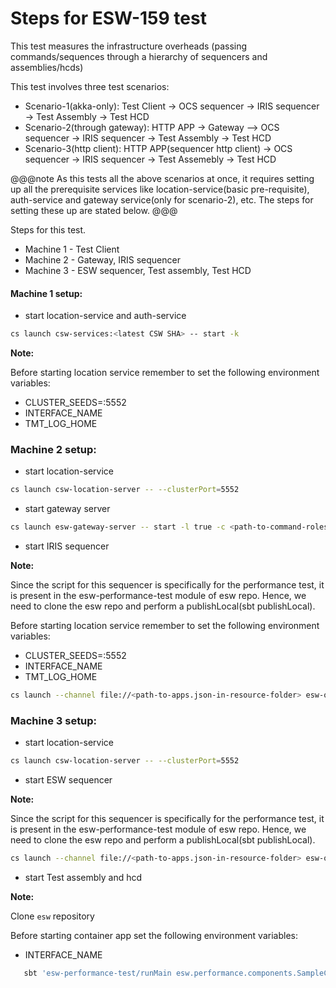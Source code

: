 # Steps for ESW-159 test
This test measures the infrastructure overheads (passing commands/sequences through a hierarchy of sequencers and assemblies/hcds)

This test involves three test scenarios:

* Scenario-1(akka-only): Test Client -> OCS sequencer -> IRIS sequencer -> Test Assembly -> Test HCD
* Scenario-2(through gateway): HTTP APP → Gateway --> OCS sequencer → IRIS sequencer → Test Assembly -> Test HCD
* Scenario-3(http client): HTTP APP(sequencer http client) →  OCS sequencer → IRIS sequencer → Test Assemebly -> Test HCD

@@@note
As this tests all the above scenarios at once, it requires setting up all the prerequisite services like 
location-service(basic pre-requisite), auth-service and gateway service(only for scenario-2), etc. The steps for 
setting these up are stated below. 
@@@

Steps for this test.

* Machine 1 - Test Client
* Machine 2 - Gateway, IRIS sequencer
* Machine 3 - ESW sequencer, Test assembly, Test HCD
 
#### Machine 1 setup:

* start location-service and auth-service
```bash
cs launch csw-services:<latest CSW SHA> -- start -k 
```

**Note:**

Before starting location service remember to set the following environment variables:
* CLUSTER_SEEDS=<ip-address-machine-1>:5552
* INTERFACE_NAME
* TMT_LOG_HOME

### Machine 2 setup:
* start location-service 
```bash
cs launch csw-location-server -- --clusterPort=5552
```

* start gateway server
```bash
cs launch esw-gateway-server -- start -l true -c <path-to-command-roles.conf>
```    

* start IRIS sequencer

**Note:**

Since the script for this sequencer is specifically for the performance test, it is present in the esw-performance-test
module of esw repo. Hence, we need to clone the esw repo and perform a publishLocal(sbt publishLocal).

Before starting location service remember to set the following environment variables:
* CLUSTER_SEEDS=<ip-address-machine-1>:5552
* INTERFACE_NAME
* TMT_LOG_HOME

```bash
cs launch --channel file://<path-to-apps.json-in-resource-folder> esw-ocs-app -- sequencer -s "IRIS" -n "IRIS._1" -m  "perfTest"
```


### Machine 3 setup:
* start location-service 
```bash
cs launch csw-location-server -- --clusterPort=5552
```

* start ESW sequencer

**Note:**

Since the script for this sequencer is specifically for the performance test, it is present in the esw-performance-test
module of esw repo. Hence, we need to clone the esw repo and perform a publishLocal(sbt publishLocal).

```bash
cs launch --channel file://<path-to-apps.json-in-resource-folder> esw-ocs-app -- sequencer -s "ESW" -n "ESW._1" -m "perfTest"
```

* start Test assembly and hcd

**Note:**

Clone `esw` repository 

Before starting container app set the following environment variables:
* INTERFACE_NAME

```bash
   sbt 'esw-performance-test/runMain esw.performance.components.SampleContainerCmdApp --local <path-to-sample-container-conf-in-resources>'
```    
